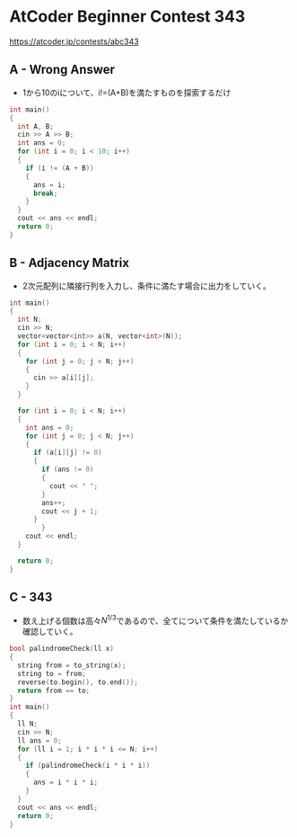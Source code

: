 # AtCoder Beginner Contest 343

<https://atcoder.jp/contests/abc343>

## A - Wrong Answer

- 1から10のiについて、i!=(A+B)を満たすものを探索するだけ

```c++
int main()
{
  int A, B;
  cin >> A >> B;
  int ans = 0;
  for (int i = 0; i < 10; i++)
  {
    if (i != (A + B))
    {
      ans = i;
      break;
    }
  }
  cout << ans << endl;
  return 0;
}
```

## B - Adjacency Matrix

- 2次元配列に隣接行列を入力し、条件に満たす場合に出力をしていく。

```c++
int main()
{
  int N;
  cin >> N;
  vector<vector<int>> a(N, vector<int>(N));
  for (int i = 0; i < N; i++)
  {
    for (int j = 0; j < N; j++)
    {
      cin >> a[i][j];
    }
  }

  for (int i = 0; i < N; i++)
  {
    int ans = 0;
    for (int j = 0; j < N; j++)
    {
      if (a[i][j] != 0)
      {
        if (ans != 0)
        {
          cout << " ";
        }
        ans++;
        cout << j + 1;
      }
        }
    cout << endl;
  }

  return 0;
}
```

## C - 343

- 数え上げる個数は高々$N^{1/3}$であるので、全てについて条件を満たしているか確認していく。

```c++
bool palindromeCheck(ll x)
{
  string from = to_string(x);
  string to = from;
  reverse(to.begin(), to.end());
  return from == to;
}
int main()
{
  ll N;
  cin >> N;
  ll ans = 0;
  for (ll i = 1; i * i * i <= N; i++)
  {
    if (palindromeCheck(i * i * i))
    {
      ans = i * i * i;
    }
  }
  cout << ans << endl;
  return 0;
}
```
